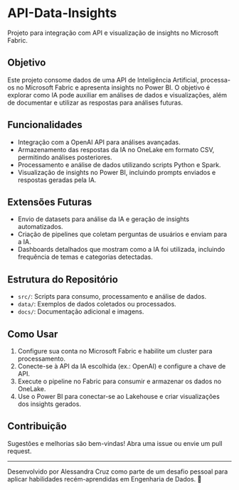 # API-Data-Insights

Projeto para integração com API e visualização de insights no Microsoft Fabric.

## Objetivo

Este projeto consome dados de uma API de Inteligência Artificial, processa-os no Microsoft Fabric e apresenta insights no Power BI. O objetivo é explorar como IA pode auxiliar em análises de dados e visualizações, além de documentar e utilizar as respostas para análises futuras.

## Funcionalidades

- Integração com a OpenAI API para análises avançadas.
- Armazenamento das respostas da IA no OneLake em formato CSV, permitindo análises posteriores.
- Processamento e análise de dados utilizando scripts Python e Spark.
- Visualização de insights no Power BI, incluindo prompts enviados e respostas geradas pela IA.

## Extensões Futuras

- Envio de datasets para análise da IA e geração de insights automatizados.
- Criação de pipelines que coletam perguntas de usuários e enviam para a IA.
- Dashboards detalhados que mostram como a IA foi utilizada, incluindo frequência de temas e categorias detectadas.

## Estrutura do Repositório

- `src/`: Scripts para consumo, processamento e análise de dados.
- `data/`: Exemplos de dados coletados ou processados.
- `docs/`: Documentação adicional e imagens.

## Como Usar

1. Configure sua conta no Microsoft Fabric e habilite um cluster para processamento.
2. Conecte-se à API da IA escolhida (ex.: OpenAI) e configure a chave de API.
3. Execute o pipeline no Fabric para consumir e armazenar os dados no OneLake.
4. Use o Power BI para conectar-se ao Lakehouse e criar visualizações dos insights gerados.

## Contribuição

Sugestões e melhorias são bem-vindas! Abra uma issue ou envie um pull request.

---

Desenvolvido por Alessandra Cruz como parte de um desafio pessoal para aplicar habilidades recém-aprendidas em Engenharia de Dados. 🚀
